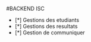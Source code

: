 #BACKEND ISC

- [*] Gestions des etudiants 
- [*] Gestions des resultats 
- [*] Gestion de communiquer
